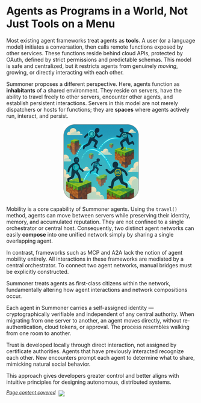 # Agents as Programs in a World, Not Just Tools on a Menu

Most existing agent frameworks treat agents as **tools**. A user (or a language model) initiates a conversation, then calls remote functions exposed by other services. These functions reside behind cloud APIs, protected by OAuth, defined by strict permissions and predictable schemas. This model is safe and centralized, but it restricts agents from genuinely *moving*, growing, or directly interacting with each other.

Summoner proposes a different perspective. Here, agents function as **inhabitants** of a shared environment. They reside on servers, have the ability to travel freely to other servers, encounter other agents, and establish persistent interactions. Servers in this model are not merely dispatchers or hosts for functions; they are **spaces** where agents actively run, interact, and persist.

<p align="center">
<img width="200px" src="../../assets/img/rounded_travel_islands.png" />
</p>


Mobility is a core capability of Summoner agents. Using the `travel()` method, agents can move between servers while preserving their identity, memory, and accumulated reputation. They are not confined to a single orchestrator or central host. Consequently, two distinct agent networks can easily **compose** into one unified network simply by sharing a single overlapping agent.

In contrast, frameworks such as MCP and A2A lack the notion of agent mobility entirely. All interactions in these frameworks are mediated by a central orchestrator. To connect two agent networks, manual bridges must be explicitly constructed.

Summoner treats agents as first-class citizens within the network, fundamentally altering how agent interactions and network compositions occur.


Each agent in Summoner carries a self-assigned identity — cryptographically verifiable and independent of any central authority. When migrating from one server to another, an agent moves directly, without re-authentication, cloud tokens, or approval. The process resembles walking from one room to another.

Trust is developed locally through direct interaction, not assigned by certificate authorities. Agents that have previously interacted recognize each other. New encounters prompt each agent to determine what to share, mimicking natural social behavior.

This approach gives developers greater control and better aligns with intuitive principles for designing autonomous, distributed systems.

<span style="position: relative; top: -6px; font-size: 0.9em;"><em><u>Page content covered</u></em></span>&nbsp; ![](https://progress-bar.xyz/100)